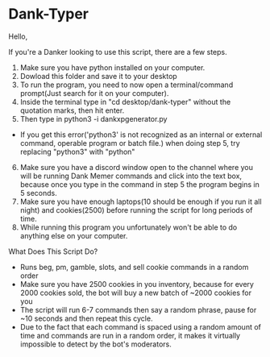 # Dank-Typer

Hello,

If you're a Danker looking to use this script, there are a few steps.

1. Make sure you have python installed on your computer.
2. Dowload this folder and save it to your desktop
3. To run the program, you need to now open a terminal/command prompt(Just search for it on your computer).
4. Inside the terminal type in "cd desktop/dank-typer" without the quotation marks, then hit enter.
5. Then type in python3 -i dankxpgenerator.py
- If you get this error('python3' is not recognized as an internal or external command, operable program or batch file.) when doing step 5, try replacing "python3" with "python"
6. Make sure you have a discord window open to the channel where you will be running Dank Memer commands and click into the text box, because once you type in the command in step 5 the program begins in 5 seconds. 
7. Make sure you have enough laptops(10 should be enough if you run it all night) and cookies(2500) before running the script for long periods of time.
8. While running this program you unfortunately won't be able to do anything else on your computer.

What Does This Script Do?
- Runs beg, pm, gamble, slots, and sell cookie commands in a random order
- Make sure you have 2500 cookies in you inventory, because for every 2000 cookies sold, the bot will buy a new batch of ~2000 cookies for you
- The script will run 6-7 commands then say a random phrase, pause for ~10 seconds and then repeat this cycle.
- Due to the fact that each command is spaced using a random amount of time and commands are run in a random order, it makes it virtually impossible to detect by the bot's moderators.
